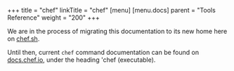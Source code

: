 +++
title = "chef"
linkTitle = "chef"
[menu]
  [menu.docs]
    parent = "Tools Reference"
    weight = "200"
+++

We are in the process of migrating this documentation to its new home here on [chef.sh](https://chef.sh).

Until then, current `chef` command documentation can be found on [docs.chef.io](https://docs.chef.io/about_chefdk.html), under the heading 'chef (executable).
